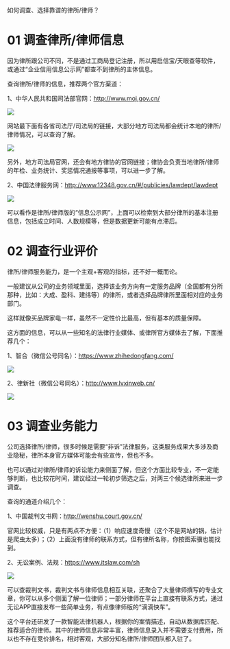 如何调查、选择靠谱的律所/律师？ 

# 01 调查律所/律师信息

因为律所跟公司不同，不是通过工商局登记注册，所以用启信宝/天眼查等软件，或通过“企业信用信息公示网”都查不到律所的主体信息。 

查询律所/律师的信息，推荐两个官方渠道： 

1、中华人民共和国司法部官网：http://www.moj.gov.cn/ 

![](http://wuhaobak-pic.test.upcdn.net/blog/2019-03-31-154009.jpg)

网站最下面有各省司法厅/司法局的链接，大部分地方司法局都会统计本地的律所/律师情况，可以查询了解。 

![](http://wuhaobak-pic.test.upcdn.net/blog/2019-03-31-154147.jpg)

另外，地方司法局官网，还会有地方律协的官网链接；律协会负责当地律所/律师的年检、业务统计、奖惩情况通报等事项，可以进一步了解。 

2、中国法律服务网：http://www.12348.gov.cn/#/publicies/lawdept/lawdept 

![](http://wuhaobak-pic.test.upcdn.net/blog/2019-03-31-154158.jpg)

可以看作是律所/律师版的“信息公示网”，上面可以检索到大部分律所的基本注册信息，包括成立时间、人数规模等，但是数据更新可能有点滞后。 

# 02 调查行业评价 

律所/律师服务能力，是一个主观+客观的指标，还不好一概而论。 

一般建议从公司的业务领域里面，选择该业务方向有一定服务品牌（全国都有分所那种，比如：大成、盈科、建纬等）的律所，或者选择品牌律所里面相对应的业务部门。 

这样就像买品牌家电一样，虽然不一定性价比最高，但有基本的质量保障。 

这方面的信息，可以从一些知名的法律行业媒体、或律所官方媒体去了解，下面推荐几个： 

1、智合（微信公号同名）：https://www.zhihedongfang.com/ 

![](http://wuhaobak-pic.test.upcdn.net/blog/2019-03-31-154212.jpg)

2、律新社（微信公号同名）：http://www.lvxinweb.cn/ 

![](http://wuhaobak-pic.test.upcdn.net/blog/2019-03-31-154116.jpg)

# 03 调查业务能力 

公司选择律所/律师，很多时候是需要“非诉”法律服务，这类服务成果大多涉及商业隐秘，律所本身官方媒体可能会有些宣传，但也不多。 

也可以通过对律所/律师的诉讼能力来侧面了解，但这个方面比较专业，不一定能够判断，也比较花时间，建议经过一轮初步筛选之后，对两三个候选律所来进一步调查。 

查询的通道介绍几个： 

1、中国裁判文书网：http://wenshu.court.gov.cn/ 

官网比较权威，只是有两点不方便：（1）响应速度奇慢（这个不是网站的锅，估计是爬虫太多）；（2）上面没有律师的联系方式，但有律所名称，你按图索骥也能找到。 

2、无讼案例、法规：https://www.itslaw.com/sh 

![](http://wuhaobak-pic.test.upcdn.net/blog/2019-03-31-154055.jpg)

可以查裁判文书，裁判文书与律师信息相互关联，还聚合了大量律师撰写的专业文章，你可以从多个侧面了解一位律师；一部分律师在平台上直接有联系方式，通过无讼APP直接发布一些简单业务，有点像律师版的“滴滴快车”。 

这个平台还研发了一款智能法律机器人，根据你的案情描述，自动从数据库匹配、推荐适合的律师。其中的律师信息非常丰富，律师信息录入并不需要支付费用，所以也不存在竞价排名，相对客观，大部分知名律所/律师团队都入驻了。 